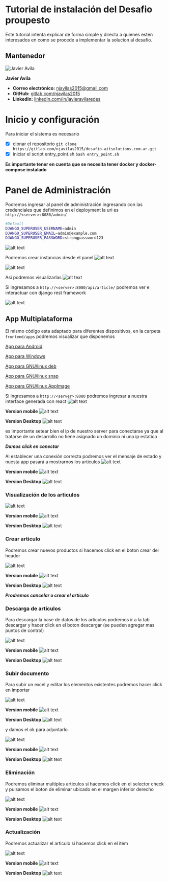 # Tutorial de instalación del Desafio proupesto
Este tutorial intenta explicar de forma simple y directa a quienes esten interesados en como se procede a implementar la solucion al desafio.

## Mantenedor

![Javier Avila](https://gravatar.com/avatar/35f028267d2351d787342591bf2e6384?size=256)

**Javier Avila**  

- **Correo electrónico:** [njavilas2015@gmail.com](mailto:njavilas2015@gmail.com)
- **GitHub:** [gitlab.com/njavilas2015](https://gitlab.com/njavilas2015)
- **LinkedIn:** [linkedin.com/in/javieravilaredes](https://linkedin.com/in/javieravilaredes)


# Inicio y configuración
Para iniciar el sistema es necesario 
- [x] clonar el repositorio ```git clone https://gitlab.com/njavilas2015/desafio-aitsolutions.com.ar.git```
- [x] iniciar el script entry_point.sh ```bash entry_point.sh```

**Es importante tener en cuenta que se necesita tener docker y docker-compose instalado**

# Panel de Administración
Podremos ingresar al panel de administración ingresando con las credenciales que definimos en el deployment la uri es ```http://<server>:8080/admin/```

```bash
#Default 
DJANGO_SUPERUSER_USERNAME=admin
DJANGO_SUPERUSER_EMAIL=admin@example.com
DJANGO_SUPERUSER_PASSWORD=strongpassword123
```

![alt text](docs/image_0001.png)

Podremos crear instancias desde el panel
![alt text](docs/image_0002.png)

![alt text](docs/image_0003.png)

Asi podremos visualizarlas
![alt text](docs/image_0004.png)

Si ingresamos a ```http://<server>:8080/api/article/``` podremos ver e interactuar con django rest  framework

![alt text](docs/image_0005.png)

## App Multiplataforma
El mismo código esta adaptado para diferentes dispositivos, en la carpeta ```frontend/apps``` podremos visualizar que disponemos 

[App para Android](https://github.com/njavilas2015/challenge-aitsolutions.com.ar/releases/download/pre-release/app-debug.apk)

[App para Windows](https://github.com/njavilas2015/challenge-aitsolutions.com.ar/releases/download/pre-release/desktop-1.0.0-setup.exe)

[App para GNU/linux deb](https://github.com/njavilas2015/challenge-aitsolutions.com.ar/releases/download/pre-release/desktop_1.0.0_amd64.deb)

[App para GNU/linux snap](https://github.com/njavilas2015/challenge-aitsolutions.com.ar/releases/download/pre-release/desktop_1.0.0_amd64.snap)

[App para GNU/linux AppImage](https://github.com/njavilas2015/challenge-aitsolutions.com.ar/releases/download/pre-release/desktop-1.0.0.AppImage)


Si ingresamos a ```http://<server>:8080``` podremos ingresar a nuestra interface generada con react 
![alt text](docs/image_0006.png)

**Version mobile**
![alt text](docs/image_0015.png)

**Version Desktop**
![alt text](docs/image_0024.png)

es importante setear bien el ip de nuestro server para conectarse ya que al tratarse de un desarrollo no tiene asignado un dominio ni una ip estatica 

***Damos click en conectar***

Al establecer una conexión correcta podremos ver el mensaje de estado y nuesta app pasará a mostrarnos los articulos
![alt text](docs/image_0007.png)


**Version mobile**
![alt text](docs/image_0016.png)

**Version Desktop**
![alt text](docs/image_0025.png)


### Visualización de los articulos
![alt text](docs/image_0008.png)

**Version mobile**
![alt text](docs/image_0017.png)

**Version Desktop**
![alt text](docs/image_0026.png)

### Crear articulo 
Podremos crear nuevos productos si hacemos click en el boton crear del header 

![alt text](docs/image_0009.png)

**Version mobile**
![alt text](docs/image_0018.png)

**Version Desktop**
![alt text](docs/image_0029.png)

***Prodremos cancelar o crear el articulo***

### Descarga de articulos
Para descargar la base de datos de los articulos podremos ir a la tab descargar y hacer click en el boton descargar (se pueden agregar mas puntos de control)

![alt text](docs/image_0010.png)

**Version mobile**
![alt text](docs/image_0019.png)

**Version Desktop**
![alt text](docs/image_0027.png)

### Subir documento
Para subir un excel y editar los elementos existentes podremos hacer click en importar 

![alt text](docs/image_0011.png)

**Version mobile**
![alt text](docs/image_0020.png)

**Version Desktop**
![alt text](docs/image_0028.png)

y damos el ok para adjuntarlo 

![alt text](docs/image_0012.png)

**Version mobile**
![alt text](docs/image_0021.png)

**Version Desktop**
![alt text](docs/image_0032.png)


### Eliminación 
Podremos eliminar multiples articulos si hacemos click en el selector check y pulsamos el boton de eliminar ubicado en el margen inferior derecho 

![alt text](docs/image_0013.png)

**Version mobile**
![alt text](docs/image_0022.png)

**Version Desktop**
![alt text](docs/image_0031.png)

### Actualización
Podremos actualizar el articulo si hacemos click en el item

![alt text](docs/image_0014.png)

**Version mobile**
![alt text](docs/image_0023.png)

**Version Desktop**
![alt text](docs/image_0030.png)

